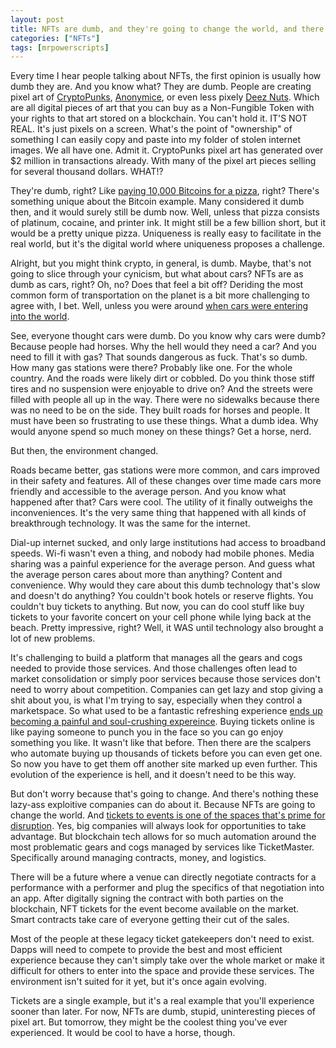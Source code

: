 ```yaml
---
layout: post
title: NFTs are dumb, and they're going to change the world, and there's nothing you can do about it
categories: ["NFTs"]
tags: [mrpowerscripts]
---
```



Every time I hear people talking about NFTs, the first opinion is usually how dumb they are. And you know what? They are dumb. People are creating pixel art of [CryptoPunks](https://opensea.io/collection/cryptopunks), [Anonymice](https://opensea.io/collection/anonymice), or even less pixely [Deez Nuts](https://www.deeznfts.org/). Which are all digital pieces of art that you can buy as a Non-Fungible Token with your rights to that art stored on a blockchain. You can't hold it. IT'S NOT REAL. It's just pixels on a screen. What's the point of "ownership" of something I can easily copy and paste into my folder of stolen internet images. We all have one. Admit it. CryptoPunks pixel art has generated over $2 million in transactions already. With many of the pixel art pieces selling for several thousand dollars. WHAT!?

They're dumb, right? Like [paying 10,000 Bitcoins for a pizza](https://www.marketwatch.com/story/bitcoin-pizza-day-laszlo-hanyecz-spent-3-8-billion-on-pizzas-in-the-summer-of-2010-using-the-novel-crypto-11621714395), right? There's something unique about the Bitcoin example. Many considered it dumb then, and it would surely still be dumb now. Well, unless that pizza consists of platinum, cocaine, and printer ink. It might still be a few billion short, but it would be a pretty unique pizza. Uniqueness is really easy to facilitate in the real world, but it's the digital world where uniqueness proposes a challenge. 

Alright, but you might think crypto, in general, is dumb. Maybe, that's not going to slice through your cynicism, but what about cars? NFTs are as dumb as cars, right? Oh, no? Does that feel a bit off? Deriding the most common form of transportation on the planet is a bit more challenging to agree with, I bet. Well, unless you were around [when cars were entering into the world](https://www.saturdayeveningpost.com/2017/01/get-horse-americas-skepticism-toward-first-automobiles/0). 

See, everyone thought cars were dumb. Do you know why cars were dumb? Because people had horses. Why the hell would they need a car? And you need to fill it with gas? That sounds dangerous as fuck. That's so dumb. How many gas stations were there? Probably like one. For the whole country. And the roads were likely dirt or cobbled. Do you think those stiff tires and no suspension were enjoyable to drive on? And the streets were filled with people all up in the way. There were no sidewalks because there was no need to be on the side. They built roads for horses and people. It must have been so frustrating to use these things. What a dumb idea. Why would anyone spend so much money on these things? Get a horse, nerd.

But then, the environment changed. 

Roads became better, gas stations were more common, and cars improved in their safety and features. All of these changes over time made cars more friendly and accessible to the average person. And you know what happened after that? Cars were cool. The utility of it finally outweighs the inconveniences. It's the very same thing that happened with all kinds of breakthrough technology. It was the same for the internet.

Dial-up internet sucked, and only large institutions had access to broadband speeds. Wi-fi wasn't even a thing, and nobody had mobile phones. Media sharing was a painful experience for the average person. And guess what the average person cares about more than anything? Content and convenience. Why would they care about this dumb technology that's slow and doesn't do anything? You couldn't book hotels or reserve flights. You couldn't buy tickets to anything. But now, you can do cool stuff like buy tickets to your favorite concert on your cell phone while lying back at the beach. Pretty impressive, right? Well, it WAS until technology also brought a lot of new problems.

It's challenging to build a platform that manages all the gears and cogs needed to provide those services. And those challenges often lead to market consolidation or simply poor services because those services don't need to worry about competition. Companies can get lazy and stop giving a shit about you, is what I'm trying to say, especially when they control a marketspace. So what used to be a fantastic refreshing experience [ends up becoming a painful and soul-crushing expereince](https://www.reddit.com/r/Music/comments/7ogtkr/ticketmaster_im_trying_to_buy_a_25_ticket_to/). Buying tickets online is like paying someone to punch you in the face so you can go enjoy something you like. It wasn't like that before. Then there are the scalpers who automate buying up thousands of tickets before you can even get one. So now you have to get them off another site marked up even further. This evolution of the experience is hell, and it doesn't need to be this way.

But don't worry because that's going to change. And there's nothing these lazy-ass exploitive companies can do about it. Because NFTs are going to change the world. And [tickets to events is one of the spaces that's prime for disruption](https://medium.com/javarevisited/nfts-in-ticketing-ea861bda4a1). Yes, big companies will always look for opportunities to take advantage. But blockchain tech allows for so much automation around the most problematic gears and cogs managed by services like TicketMaster. Specifically around managing contracts, money, and logistics.

There will be a future where a venue can directly negotiate contracts for a performance with a performer and plug the specifics of that negotiation into an app. After digitally signing the contract with both parties on the blockchain, NFT tickets for the event become available on the market. Smart contracts take care of everyone getting their cut of the sales. 

Most of the people at these legacy ticket gatekeepers don't need to exist. Dapps will need to compete to provide the best and most efficient experience because they can't simply take over the whole market or make it difficult for others to enter into the space and provide these services. The environment isn't suited for it yet, but it's once again evolving.

Tickets are a single example, but it's a real example that you'll experience sooner than later. For now, NFTs are dumb, stupid, uninteresting pieces of pixel art. But tomorrow, they might be the coolest thing you've ever experienced. It would be cool to have a horse, though.